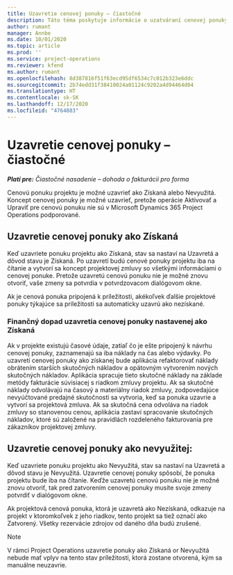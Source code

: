 ```yaml
---
title: Uzavretie cenovej ponuky – čiastočné
description: Táto téma poskytuje informácie o uzatváraní cenovej ponuky v Project Operations.
author: rumant
manager: Annbe
ms.date: 10/01/2020
ms.topic: article
ms.prod: ''
ms.service: project-operations
ms.reviewer: kfend
ms.author: rumant
ms.openlocfilehash: 8d387816f51f63ecd95df6534c7c012b323e6ddc
ms.sourcegitcommit: 2b74edd31f38410024a01124c9202a4d94464d04
ms.translationtype: HT
ms.contentlocale: sk-SK
ms.lasthandoff: 12/17/2020
ms.locfileid: "4764883"
---
```

# <a name="close-a-quote---lite"></a>Uzavretie cenovej ponuky – čiastočné

_**Platí pre:** Čiastočné nasadenie – dohoda o fakturácii pro forma_

Cenovú ponuku projektu je možné uzavrieť ako Získaná alebo Nevyužitá. Koncept cenovej ponuky je možné uzavrieť, pretože operácie Aktivovať a Upraviť pre cenovú ponuku nie sú v Microsoft Dynamics 365 Project Operations podporované.

## <a name="close-a-quote-as-won"></a>Uzavretie cenovej ponuky ako Získaná

Keď uzavriete ponuku projektu ako Získaná, stav sa nastaví na Uzavretá a dôvod stavu je Získaná. Po uzavretí budú cenové ponuky projektu iba na čítanie a vytvorí sa koncept projektovej zmluvy so všetkými informáciami o cenovej ponuke. Pretože uzavretú cenovú ponuku nie je možné znovu otvoriť, vaše zmeny sa potvrdia v potvrdzovacom dialógovom okne.

Ak je cenová ponuka pripojená k príležitosti, akékoľvek ďalšie projektové ponuky týkajúce sa príležitosti sa automaticky uzavrú ako nezískané.

### <a name="financial-impact-of-closing-a-quote-as-won"></a>Finančný dopad uzavretia cenovej ponuky nastavenej ako Získaná

Ak v projekte existujú časové údaje, zatiaľ čo je ešte pripojený k návrhu cenovej ponuky, zaznamenajú sa iba náklady na čas alebo výdavky. Po uzavretí cenovej ponuky ako získanej bude aplikácia refaktorovať náklady obrátením starších skutočných nákladov a opätovným vytvorením nových skutočných nákladov. Aplikácia spracuje tieto skutočné náklady na základe metódy fakturácie súvisiacej s riadkom zmluvy projektu. Ak sa skutočné náklady odvolávajú na časový a materiálny riadok zmluvy, zodpovedajúce nevyúčtované predajné skutočnosti sa vytvoria, keď sa ponuka uzavrie a vytvorí sa projektová zmluva. Ak sa skutočná cena odvoláva na riadok zmluvy so stanovenou cenou, aplikácia zastaví spracovanie skutočných nákladov, ktoré sú založené na pravidlách rozdeleného fakturovania pre zákazníkov projektovej zmluvy.

## <a name="closing-a-quote-as-lost"></a>Uzavretie cenovej ponuky ako nevyužitej:

Keď uzavriete ponuku projektu ako Nevyužitá, stav sa nastaví na Uzavretá a dôvod stavu je Nevyužitá. Uzavretie cenovej ponuky spôsobí, že ponuka projektu bude iba na čítanie. Keďže uzavretú cenovú ponuku nie je možné znovu otvoriť, tak pred zatvorením cenovej ponuky musíte svoje zmeny potvrdiť v dialógovom okne.

Ak projektová cenová ponuka, ktorá je uzavretá ako Nezískaná, odkazuje na projekt v ktoromkoľvek z jeho riadkov, tento projekt sa tiež označí ako Zatvorený. Všetky rezervácie zdrojov od daného dňa budú zrušené.

> [!NOTE]
> V rámci Project Operations uzavretie ponuky ako Získaná or Nevyužitá nebude mať vplyv na tento stav príležitosti, ktorá zostane otvorená, kým sa manuálne neuzavrie.
